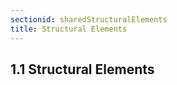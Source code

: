 ```yaml
---
sectionid: sharedStructuralElements
title: Structural Elements
---
```




<!-- Structural Elements -->
<h2 id="sharedStructuralElements">
   <span class="headingNumber">1.1</span>
   <span class="head">Structural Elements</span>
</h2>


